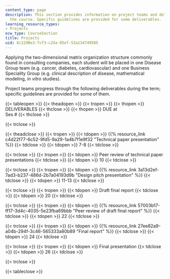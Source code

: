 ```yaml
---
content_type: page
description: This section provides information on project teams and deliverables for
  the course. Specific guidelines are provided for some deliverables.
learning_resource_types:
- Projects
ocw_type: CourseSection
title: Projects
uid: 8c2290e3-7cf3-c24a-05ef-53a134749585
---
```


Applying the two-dimensional matrix organization structure commonly found in consulting companies, each student will be placed in one Disease Group team (e.g. cancer, diabetes, cardiovascular) and one Business Speciality Group (e.g. clinical description of disease, mathematical modeling, _in vitro_ studies).

Project teams progress through the following deliverables during the term; specific guidelines are provided for some of them.

{{< tableopen >}}
{{< theadopen >}}
{{< tropen >}}
{{< thopen >}}
DELIVERABLES
{{< thclose >}}
{{< thopen >}}
DUE at  
Ses #
{{< thclose >}}

{{< trclose >}}

{{< theadclose >}}
{{< tropen >}}
{{< tdopen >}}
{{% resource_link c4d22f77-6c52-9fd5-9a29-1a4b7f1e9f32 "Technical paper presentation" %}}
{{< tdclose >}}
{{< tdopen >}}
7-8
{{< tdclose >}}

{{< trclose >}}
{{< tropen >}}
{{< tdopen >}}
Peer review of technical paper presentations
{{< tdclose >}}
{{< tdopen >}}
10
{{< tdclose >}}

{{< trclose >}}
{{< tropen >}}
{{< tdopen >}}
{{% resource_link 3a13d2ef-7ad3-b237-486d-2b7a04193d9b "Design pitch presentation" %}}
{{< tdclose >}}
{{< tdopen >}}
11-13
{{< tdclose >}}

{{< trclose >}}
{{< tropen >}}
{{< tdopen >}}
Draft final report
{{< tdclose >}}
{{< tdopen >}}
20
{{< tdclose >}}

{{< trclose >}}
{{< tropen >}}
{{< tdopen >}}
{{% resource_link 57003b17-ff17-3d4c-4035-5e23fba69bbb "Peer review of draft final report" %}}
{{< tdclose >}}
{{< tdopen >}}
22
{{< tdclose >}}

{{< trclose >}}
{{< tropen >}}
{{< tdopen >}}
{{% resource_link 27ee82a9-a04b-294f-3c46-565333a80b89 "Final report" %}}
{{< tdclose >}}
{{< tdopen >}}
24
{{< tdclose >}}

{{< trclose >}}
{{< tropen >}}
{{< tdopen >}}
Final presentation
{{< tdclose >}}
{{< tdopen >}}
26
{{< tdclose >}}

{{< trclose >}}

{{< tableclose >}}
